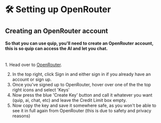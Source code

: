 # 🛠️ Setting up OpenRouter

## Creating an OpenRouter account

#### So that you can use quip, you'll need to create an OpenRouter account, this is so quip can access the AI and let you chat.

\
&#x20; 1\. Head over to [OpenRouter](https://openrouter.ai/).

2. In the top right, click Sign in and either sign in if you already have an account or sign up.
3. Once you've signed up to OpenRouter, hover over one of the the top right icons and select 'Keys'
4. Now press the blue 'Create Key' button and call it whatever you want (quip, ai, chat, etc) and leave the Credit Limit box empty.
5. Now copy the key  and save it somewhere safe, as you won't be able to see it in full again from OpenRouter (this is due to safety and privacy reasons)

